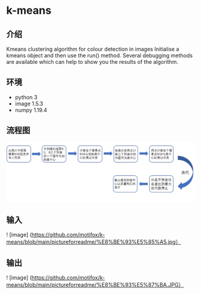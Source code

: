 # k-means
## 介绍
Kmeans clustering algorithm for colour detection in images
Initialise a kmeans object and then use the run() method.
Several debugging methods are available which can help to
show you the results of the algorithm.

## 环境
- python 3
- image 1.5.3
- numpy 1.19.4

## 流程图
![image](https://github.com/motifox/k-means/blob/main/pictureforreadme/%E6%B5%81%E7%A8%8B%E5%9B%BE.png)

## 输入
! [image] (https://github.com/motifox/k-means/blob/main/pictureforreadme/%E8%BE%93%E5%85%A5.jpg）

## 输出
! [image] (https://github.com/motifox/k-means/blob/main/pictureforreadme/%E8%BE%93%E5%87%BA.JPG）
